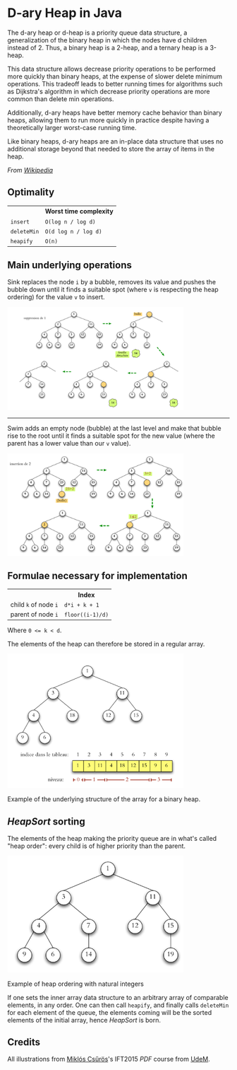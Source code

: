 # D-ary Heap in Java

The d-ary heap or d-heap is a priority queue data structure, a generalization of the binary heap in which 
the nodes have d children instead of 2. 
Thus, a binary heap is a 2-heap, and a ternary heap is a 3-heap.

This data structure allows decrease priority operations to be performed more quickly than binary heaps,
at the expense of slower delete minimum operations. 
This tradeoff leads to better running times for algorithms such as Dijkstra's algorithm 
in which decrease priority operations are more common than delete min operations. 

Additionally, d-ary heaps have better memory cache behavior than binary heaps, 
allowing them to run more quickly in practice despite having a theoretically larger worst-case running time.

Like binary heaps, d-ary heaps are an in-place data structure that uses no additional storage beyond that needed to store the array of items in the heap.

*From [Wikipedia](https://www.wikiwand.com/en/D-ary_heap)*

## Optimality

<table>
  <tr>
    <th></th>
    <th>Worst time complexity</th>
  </tr>
  <tr>
    <td><code>insert</code></td>
    <td><code>O(log n / log d)</code></td>
  </tr>
  <tr>
    <td><code>deleteMin</code></td>
    <td><code>O(d log n / log d)</code></td>
  </tr>
    <tr>
      <td><code>heapify</code></td>
      <td><code>O(n)</code></td>
    </tr>
</table>

## Main underlying operations

Sink replaces the node `i` by a bubble, removes its value and pushes the bubble down 
until it finds a suitable spot (where `v` is respecting the heap ordering) for the value `v` to insert.

<img src="/images/sink.png?raw=true" alt="Example sink procedure" width="400"/>

---
Swim adds an empty node (bubble) at the last level and make that bubble rise to the root until
it finds a suitable spot for the new value (where the parent has a lower value than our `v` value).

<img src="/images/swim.png?raw=true" alt="Example swim procedure" width="400"/>


## Formulae necessary for implementation

<table>
  <tr>
    <th></th>
    <th>Index</th>
  </tr>
  <tr>
    <td>child <code>k</code> of node <code>i</code></td>
    <td><code>d*i + k + 1</code></td>
  </tr>
  <tr>
    <td>parent of node <code>i</code></td>
    <td><code>floor((i-1)/d)</code></td>
  </tr>
</table>

Where `0 <= k < d`.

The elements of the heap can therefore be stored in a regular array.

<img src="/images/array_representation.png?raw=true" alt="Example underlying structure" width="400"/>

Example of the underlying structure of the array for a binary heap.

## *HeapSort* sorting
The elements of the heap making the priority queue are in what's called "heap order": every child is 
of higher priority than the parent.

<img src="/images/heap_ordering.png?raw=true" alt="Example heap ordering" width="400"/>

Example of heap ordering with natural integers

If one sets the inner array data structure to an arbitrary array of comparable elements,
in any order. 
One can then call `heapify`, and finally calls `deleteMin` for each element of the queue, the
elements coming will be the sorted elements of the initial array, hence *HeapSort* is born.

## Credits
All illustrations from [Miklós Csűrös](https://www.iro.umontreal.ca/~csuros/)'s IFT2015 
*PDF* course from [UdeM](https://umontreal.ca/). 